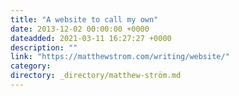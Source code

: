 ```yaml
---
title: "A website to call my own"
date: 2013-12-02 00:00:00 +0000
dateadded: 2021-03-11 16:27:27 +0000
description: ""
link: "https://matthewstrom.com/writing/website/"
category:
directory: _directory/matthew-ström.md
---
```

